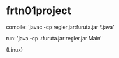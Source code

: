 # frtn01project

compile: 'javac -cp regler.jar:furuta.jar *.java'

run: 'java -cp .:furuta.jar:regler.jar Main'

(Linux)
